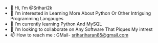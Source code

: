 - 👋 Hi, I’m @Srihari2k
- 👀 I’m interested in Learning More About Python Or Other Intriguing Programming Langauges
- 🌱 I’m currently learning Python And MySQL
- 💞️ I’m looking to collaborate on Any Software That Piques My intrest
- 📫 How to reach me : GMail- srihariharan85@gmail.com 

<!---
Srihari2k/Srihari2k is a ✨ special ✨ repository because its `README.md` (this file) appears on your GitHub profile.
You can click the Preview link to take a look at your changes.
--->
